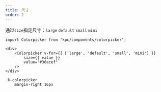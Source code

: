 ```yaml
---
title: 尺寸 
order: 2
---
```


通过`size`指定尺寸：`large` `default` `small` `mini`

```vdt
import Colorpicker from 'kpc/components/colorpicker';

<div>
    <Colorpicker v-for={{ ['large', 'default', 'small', 'mini'] }}
        size={{ value }}
        value="#36acef"
    />
</div>
```

```styl
.k-colorpicker
    margin-right 16px
```

